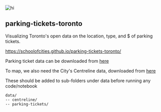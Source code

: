 ![hi]("/map/parking-tickets-toronto-web.png")

## parking-tickets-toronto

Visualizing Toronto's open data on the location, type, and $ of parking tickets.

https://schoolofcities.github.io/parking-tickets-toronto/

Parking ticket data can be downloaded from [here](https://open.toronto.ca/dataset/parking-tickets/)

To map, we also need the City's Centreline data, downloaded from [here](https://open.toronto.ca/dataset/toronto-centreline-tcl/)

These should be added to sub-folders under data before running any code/notebook

```
data/
-- centreline/
-- parking-tickets/
```

